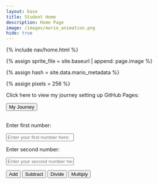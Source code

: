 ```yaml
---
layout: base
title: Student Home 
description: Home Page
image: /images/mario_animation.png
hide: true
---
```

<!-- Liquid:  statements -->

<!-- Include submenu from _includes to top of pages -->
{% include nav/home.html %}
<!--- Concatenation of site URL to frontmatter image  --->
{% assign sprite_file = site.baseurl | append: page.image %}
<!--- Has is a list variable containing mario metadata for sprite --->
{% assign hash = site.data.mario_metadata %}  
<!--- Size width/height of Sprit images --->
{% assign pixels = 256 %}

<!--- HTML for page contains <p> tag named "Mario" and class properties for a "sprite"  -->

<p id="mario" class="sprite"></p>
  
<!--- Embedded Cascading Style Sheet (CSS) rules, 
        define how HTML elements look 
--->
<style>

  /*CSS style rules for the id and class of the sprite...
  */
  .sprite {
    height: {{pixels}}px;
    width: {{pixels}}px;
    background-image: url('{{sprite_file}}');
    background-repeat: no-repeat;
  }

  /*background position of sprite element
  */
  #mario {
    background-position: calc({{animations[0].col}} * {{pixels}} * -1px) calc({{animations[0].row}} * {{pixels}}* -1px);
  }
</style>

<!--- Embedded executable code--->
<script>
  ////////// convert YML hash to javascript key:value objects /////////

  var mario_metadata = {}; //key, value object
  {% for key in hash %}  
  
  var key = "{{key | first}}"  //key
  var values = {} //values object
  values["row"] = {{key.row}}
  values["col"] = {{key.col}}
  values["frames"] = {{key.frames}}
  mario_metadata[key] = values; //key with values added

  {% endfor %}

  ////////// game object for player /////////

  class Mario {
    constructor(meta_data) {
      this.tID = null;  //capture setInterval() task ID
      this.positionX = 0;  // current position of sprite in X direction
      this.currentSpeed = 0;
      this.marioElement = document.getElementById("mario"); //HTML element of sprite
      this.pixels = {{pixels}}; //pixel offset of images in the sprite, set by liquid constant
      this.interval = 100; //animation time interval
      this.obj = meta_data;
      this.marioElement.style.position = "absolute";
    }

    animate(obj, speed) {
      let frame = 0;
      const row = obj.row * this.pixels;
      this.currentSpeed = speed;

      this.tID = setInterval(() => {
        const col = (frame + obj.col) * this.pixels;
        this.marioElement.style.backgroundPosition = `-${col}px -${row}px`;
        this.marioElement.style.left = `${this.positionX}px`;

        this.positionX += speed;
        frame = (frame + 1) % obj.frames;

        const viewportWidth = window.innerWidth;
        if (this.positionX > viewportWidth - this.pixels) {
          document.documentElement.scrollLeft = this.positionX - viewportWidth + this.pixels;
        }
      }, this.interval);
    }

    startWalking() {
      this.stopAnimate();
      this.animate(this.obj["Walk"], 3);
    }

    startRunning() {
      this.stopAnimate();
      this.animate(this.obj["Run1"], 6);
    }

    startPuffing() {
      this.stopAnimate();
      this.animate(this.obj["Puff"], 0);
    }

    startCheering() {
      this.stopAnimate();
      this.animate(this.obj["Cheer"], 0);
    }

    startFlipping() {
      this.stopAnimate();
      this.animate(this.obj["Flip"], 0);
    }

    startResting() {
      this.stopAnimate();
      this.animate(this.obj["Rest"], 0);
    }

    stopAnimate() {
      clearInterval(this.tID);
    }
  }

  const mario = new Mario(mario_metadata);

  ////////// event control /////////

  window.addEventListener("keydown", (event) => {
    if (event.key === "ArrowRight") {
      event.preventDefault();
      if (event.repeat) {
        mario.startCheering();
      } else {
        if (mario.currentSpeed === 0) {
          mario.startWalking();
        } else if (mario.currentSpeed === 3) {
          mario.startRunning();
        }
      }
    } else if (event.key === "ArrowLeft") {
      event.preventDefault();
      if (event.repeat) {
        mario.stopAnimate();
      } else {
        mario.startPuffing();
      }
    }
  });

  //touch events that enable animations
  window.addEventListener("touchstart", (event) => {
    event.preventDefault(); // prevent default browser action
    if (event.touches[0].clientX > window.innerWidth / 2) {
      // move right
      if (currentSpeed === 0) { // if at rest, go to walking
        mario.startWalking();
      } else if (currentSpeed === 3) { // if walking, go to running
        mario.startRunning();
      }
    } else {
      // move left
      mario.startPuffing();
    }
  });

  //stop animation on window blur
  window.addEventListener("blur", () => {
    mario.stopAnimate();
  });

  //start animation on window focus
  window.addEventListener("focus", () => {
     mario.startFlipping();
  });

  //start animation on page load or page refresh
  document.addEventListener("DOMContentLoaded", () => {
    // adjust sprite size for high pixel density devices
    const scale = window.devicePixelRatio;
    const sprite = document.querySelector(".sprite");
    sprite.style.transform = `scale(${0.2 * scale})`;
    mario.startResting();
  });

</script>

<div>
  <p>Click here to view my journey setting up GitHub Pages:</p>
  <a href="journey/">
  <button type="button" class="btn btn-success btn-lg" href="/journey/">My Journey</button>
  </a>
</div>
<br>

<!---addition calculator-->

<p>Enter first number: </p>
<input type="text" id="numInput1" placeholder="Enter your first number here: " class="form-control">

<p>Enter second number: </p>
<input type="text" id="numInput2" placeholder="Enter your second number here: " class="form-control">

<button onclick="addNumbers()" class="btn btn-success">Add</button>
<button onclick="subtractNumbers()" class="btn btn-success">Subtract</button>
<button onclick="divideNumbers()" class="btn btn-success">Divide</button>
<button onclick="multiplyNumbers()" class="btn btn-success">Multiply</button>

<p id="displayText"></p>

<script>
  function addNumbers() {
      // Get the values from the input fields
      let num1 = parseFloat(document.getElementById("numInput1").value);
      let num2 = parseFloat(document.getElementById("numInput2").value);

      // Check if the inputs are numbers
      if (isNaN(num1) || isNaN(num2)) {
          document.getElementById("displayText").innerText = "Please enter valid numbers.";
      } else {
          // Add the two numbers
          let sum = num1 + num2;


          document.getElementById("displayText").innerText = "The sum is: " + sum;
      }
  }

  function subtractNumbers() {
      // Get the values from the input fields
      let num1 = parseFloat(document.getElementById("numInput1").value);
      let num2 = parseFloat(document.getElementById("numInput2").value);

      // Check if the inputs are numbers
      if (isNaN(num1) || isNaN(num2)) {
          document.getElementById("displayText").innerText = "Please enter valid numbers.";
      } else {
          // Subtract the two numbers
          let difference = num1 - num2;

          document.getElementById("displayText").innerText = "The difference is: " + difference;
      }
  }

  function multiplyNumbers() {
      // Get the values from the input fields
      let num1 = parseFloat(document.getElementById("numInput1").value);
      let num2 = parseFloat(document.getElementById("numInput2").value);

      // Check if the inputs are numbers
      if (isNaN(num1) || isNaN(num2)) {
          document.getElementById("displayText").innerText = "Please enter valid numbers.";
      } else {
          // Multiply the two numbers
          let product = num1 * num2;

          document.getElementById("displayText").innerText = "The product is: " + product;
      }
  }

  function divideNumbers() {
      // Get the values from the input fields
      let num1 = parseFloat(document.getElementById("numInput1").value);
      let num2 = parseFloat(document.getElementById("numInput2").value);

      // Check if the inputs are numbers
      if (isNaN(num1) || isNaN(num2)) {
          document.getElementById("displayText").innerText = "Please enter valid numbers.";
      } else {
          // Check if the second number is zero
          if (num2 === 0) {
              document.getElementById("displayText").innerText = "Cannot divide by zero.";
          } else {
              // Divide the two numbers
              let quotient = num1 / num2;

              document.getElementById("displayText").innerText = "The quotient is: " + quotient;
          }
      }
  }

  function addNumbers() {
      // Get the values from the input fields
      let num1 = parseFloat(document.getElementById("numInput1").value);
      let num2 = parseFloat(document.getElementById("numInput2").value);

      // Check if the inputs are numbers
      if (isNaN(num1) || isNaN(num2)) {
          document.getElementById("displayText").innerText = "Please enter valid numbers.";
      } else {
          // Add the two numbers
          let sum = num1 + num2;


          document.getElementById("displayText").innerText = "The sum is: " + sum;
      }
  }

  function subtractNumbers() {
      // Get the values from the input fields
      let num1 = parseFloat(document.getElementById("numInput1").value);
      let num2 = parseFloat(document.getElementById("numInput2").value);

      // Check if the inputs are numbers
      if (isNaN(num1) || isNaN(num2)) {
          document.getElementById("displayText").innerText = "Please enter valid numbers.";
      } else {
          // Subtract the two numbers
          let difference = num1 - num2;

          document.getElementById("displayText").innerText = "The difference is: " + difference;
      }
  }

  function multiplyNumbers() {
      // Get the values from the input fields
      let num1 = parseFloat(document.getElementById("numInput1").value);
      let num2 = parseFloat(document.getElementById("numInput2").value);

      // Check if the inputs are numbers
      if (isNaN(num1) || isNaN(num2)) {
          document.getElementById("displayText").innerText = "Please enter valid numbers.";
      } else {
          // Multiply the two numbers
          let product = num1 * num2;

          document.getElementById("displayText").innerText = "The product is: " + product;
      }
  }

  function divideNumbers() {
      // Get the values from the input fields
      let num1 = parseFloat(document.getElementById("numInput1").value);
      let num2 = parseFloat(document.getElementById("numInput2").value);

      // Check if the inputs are numbers
      if (isNaN(num1) || isNaN(num2)) {
          document.getElementById("displayText").innerText = "Please enter valid numbers.";
      } else {
          // Check if the second number is zero
          if (num2 === 0) {
              document.getElementById("displayText").innerText = "Cannot divide by zero.";
          } else {
              // Divide the two numbers
              let quotient = num1 / num2;

              document.getElementById("displayText").innerText = "The quotient is: " + quotient;
          }
      }
  }
  </script>
